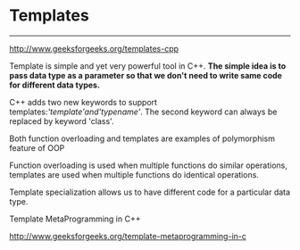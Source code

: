 # Templates

---

<http://www.geeksforgeeks.org/templates-cpp>

Template is simple and yet very powerful tool in C++. **The simple idea is to pass data type as a parameter so that we don't need to write same code for different data types.**

C++ adds two new keywords to support templates:*'template'*and*'typename'*. The second keyword can always be replaced by keyword 'class'.

Both function overloading and templates are examples of polymorphism feature of OOP

Function overloading is used when multiple functions do similar operations, templates are used when multiple functions do identical operations.

Template specialization allows us to have different code for a particular data type.

Template MetaProgramming in C++

<http://www.geeksforgeeks.org/template-metaprogramming-in-c>
